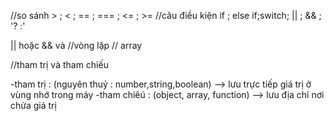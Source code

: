 //so sánh > ; < ; == ; === ; <= ; >=
//câu điều kiện if ; else if;switch; || ; && ; '? :'

|| hoặc
&& và
//vòng lặp
// array

//tham trị và tham chiếu

-tham trị : (nguyên thuỷ : number,string,boolean) --> lưu trực tiếp giá trị ở vùng nhớ trong máy
-tham chiêú : (object, array, function) --> lưu địa chỉ nơi chứa giá trị
